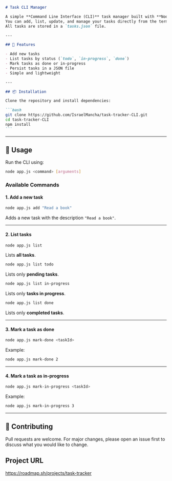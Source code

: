 ````markdown
# Task CLI Manager

A simple **Command Line Interface (CLI)** task manager built with **Node.js**.  
You can add, list, update, and manage your tasks directly from the terminal.  
All tasks are stored in a `tasks.json` file.

---

## 🚀 Features

- Add new tasks
- List tasks by status (`todo`, `in-progress`, `done`)
- Mark tasks as done or in-progress
- Persist tasks in a JSON file
- Simple and lightweight

---

## 📦 Installation

Clone the repository and install dependencies:

```bash
git clone https://github.com/IsraelMancha/task-tracker-CLI.git
cd task-tracker-CLI
npm install
```
````

---

## 📝 Usage

Run the CLI using:

```bash
node app.js <command> [arguments]
```

### Available Commands

#### 1. Add a new task

```bash
node app.js add "Read a book"
```

Adds a new task with the description `"Read a book"`.

---

#### 2. List tasks

```bash
node app.js list
```

Lists **all tasks**.

```bash
node app.js list todo
```

Lists only **pending tasks**.

```bash
node app.js list in-progress
```

Lists only **tasks in progress**.

```bash
node app.js list done
```

Lists only **completed tasks**.

---

#### 3. Mark a task as done

```bash
node app.js mark-done <taskId>
```

Example:

```bash
node app.js mark-done 2
```

---

#### 4. Mark a task as in-progress

```bash
node app.js mark-in-progress <taskId>
```

Example:

```bash
node app.js mark-in-progress 3
```

---

## 🤝 Contributing

Pull requests are welcome. For major changes, please open an issue first to discuss what you would like to change.

## Project URL

https://roadmap.sh/projects/task-tracker
